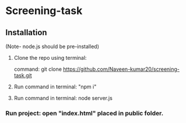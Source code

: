 # Screening-task

## Installation
(Note- node.js should be pre-installed)
1. Clone the repo using terminal:

    command:  git clone https://github.com/Naveen-kumar20/screening-task.git

2. Run command in terminal: "npm i"

3. Run command in terminal: node server.js

### Run project: open "index.html" placed in public folder.
